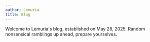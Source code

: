 ```yaml
---
author: Lemuria
title: Blog
---
```


Welcome to Lemuria's blog, established on May 28, 2025. Random nonsensical ramblings up ahead, prepare yourselves.
